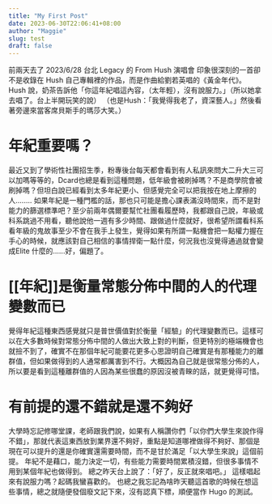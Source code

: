 ```yaml
---
title: "My First Post"
date: 2023-06-30T22:06:41+08:00
author: "Maggie"
slug: test
draft: false
---
```


前兩天去了 2023/6/28 台北 Legacy 的 From Hush 演唱會
印象很深刻的一首卻不是收錄在 Hush 自己專輯裡的作品，而是作曲給劉若英唱的《黃金年代》。
Hush 說，奶茶告訴他「你這年紀唱這內容，（太年輕），沒有說服力。」（所以她拿去唱了。台上半開玩笑的說）
（也是Hush：「我覺得我老了，資深藝人。」然後看著旁邊來當客席貝斯手的瑪莎大笑。）
# 年紀重要嗎？
最近又到了學術性社團招生季，粉專後台每天都會看到有人私訊來問大二升大三可以加嗎等等的，Dcard也總是看到這種問題，低年級會被刷掉嗎？不是商學院會被刷掉嗎？但坦白說已經看到太多年紀更小、但感覺完全可以把我按在地上摩擦的人........
如果年紀是一種門檻的話，那也只可能是擔心課表滿沒時間來，而不是對能力的篩選標準吧？至少前兩年偶爾要幫忙社團看履歷時，我都跟自己說，年級或科系跳過不用看，聽他說他一週有多少時間、跟做過什麼就好，很希望所謂看科系看年級的鬼故事至少不會在我手上發生，覺得如果有所謂一點機會把一點權力握在手心的時候，就應該對自己相信的事情捍衛一點什麼，何況我也沒覺得通過就會變成Elite 什麼的......好，偏題了。
# [[年紀]]是衡量常態分佈中間的人的代理變數而已
覺得年紀這種東西感覺就只是普世價值對於衡量「經驗」的代理變數而已。這樣可以在大多數時候對常態分佈中間的人做出大致上對的判斷，但更特別的極端機會也就撿不到了，確實不在那個年紀可能要花更多心思證明自己確實是有那種能力的離群值，但如果做得到的人通常都厲害到不行。大概因為自己就是很常態分佈的人，所以要是看到這種離群值的人因為某些很蠢的原因沒被青睞的話，就更覺得可惜。
# 有前提的還不錯就是還不夠好
大學時忘記修哪堂課，老師跟我們說，如果有人稱讚你們「以你們大學生來說作得不錯」，那就代表這東西放到業界還不夠好，重點是知道哪裡做得不夠好、那個是現在可以提升的還是你確實還需要時間，而不是甘於滿足「以大學生來說」這個前提。
年紀不是藉口，能力決定一切，有些能力需要時間累積沒錯，但很多事情不用到某個年紀也做得到。
總之昨天台上說了：「好了，反正就來唱吧。」
這樣唱起來有說服力嗎？起碼我蠻喜歡的。
也總之我忘記為啥昨天聽這首歌的時候在想這些事情，總之就隨便發個廢文記下來，沒有認真下標，順便當作 Hugo 的測試。
